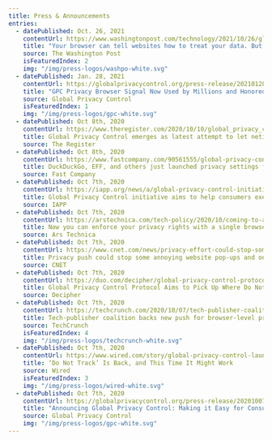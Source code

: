 ```yaml
---
title: Press & Announcements
entries:
  - datePublished: Oct. 26, 2021
    contentUrl: https://www.washingtonpost.com/technology/2021/10/26/global-privacy-control-firefox/
    title: "Your browser can tell websites how to treat your data. But companies didn’t have to listen — until now"
    source: The Washington Post 
    isFeaturedIndex: 2
    img: "/img/press-logos/washpo-white.svg"
  - datePublished: Jan. 28, 2021
    contentUrl: https://globalprivacycontrol.org/press-release/20210128
    title: "GPC Privacy Browser Signal Now Used by Millions and Honored By Major Publishers"
    source: Global Privacy Control
    isFeaturedIndex: 1
    img: "/img/press-logos/gpc-white.svg"
  - datePublished: Oct 8th, 2020
    contentUrl: https://www.theregister.com/2020/10/10/global_privacy_control/
    title: Global Privacy Control emerges as latest attempt to let netizens choose whether they want to be tracked online
    source: The Register
  - datePublished: Oct 8th, 2020
    contentUrl: https://www.fastcompany.com/90561555/global-privacy-control-duckduckgo-eff-mozilla
    title: DuckDuckGo, EFF, and others just launched privacy settings for the whole internet
    source: Fast Company
  - datePublished: Oct 7th, 2020
    contentUrl: https://iapp.org/news/a/global-privacy-control-initiative-hopes-to-help-consumers-exercise-ccpa-rights/
    title: Global Privacy Control initiative aims to help consumers exercise privacy rights
    source: IAPP
  - datePublished: Oct 7th, 2020
    contentUrl: https://arstechnica.com/tech-policy/2020/10/coming-to-a-browser-near-you-a-new-way-to-keep-sites-from-selling-your-data/
    title: Now you can enforce your privacy rights with a single browser tick
    source: Ars Technica
  - datePublished: Oct 7th, 2020
    contentUrl: https://www.cnet.com/news/privacy-effort-could-stop-some-annoying-website-popups-and-online-tracking/
    title: Privacy push could stop some annoying website pop-ups and online tracking
    source: CNET
  - datePublished: Oct 7th, 2020
    contentUrl: https://duo.com/decipher/global-privacy-control-protocol-aims-to-pick-up-where-do-not-track-left-off
    title: Global Privacy Control Protocol Aims to Pick Up Where Do Not Track Left Off
    source: Decipher
  - datePublished: Oct 7th, 2020
    contentUrl: https://techcrunch.com/2020/10/07/tech-publisher-coalition-backs-new-push-for-browser-level-privacy-controls/
    title: Tech-publisher coalition backs new push for browser-level privacy controls
    source: TechCrunch
    isFeaturedIndex: 4
    img: "/img/press-logos/techcrunch-white.svg"
  - datePublished: Oct 7th, 2020
    contentUrl: https://www.wired.com/story/global-privacy-control-launches-do-not-track-is-back/
    title: ‘Do Not Track’ Is Back, and This Time It Might Work
    source: Wired
    isFeaturedIndex: 3
    img: "/img/press-logos/wired-white.svg"
  - datePublished: Oct 7th, 2020
    contentUrl: https://globalprivacycontrol.org/press-release/20201007
    title: "Announcing Global Privacy Control: Making it Easy for Consumers to Exercise Their Privacy Rights"
    source: Global Privacy Control
    img: "/img/press-logos/gpc-white.svg"
---
```

